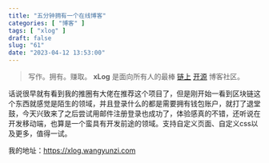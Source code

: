 ```yaml
---
title: "五分钟拥有一个在线博客"
categories: [ "博客" ]
tags: [ "xlog" ]
draft: false
slug: "61"
date: "2023-04-12 13:53:00"
---
```


> 写作。拥有。赚取。
> **xLog** 是面向所有人的最棒 [链上](https://scan.crossbell.io/) [开源](https://github.com/Crossbell-Box/xlog) 博客社区。

话说很早就有看到我的推圈有大佬在推荐这个项目了，但是刚开始一看到区块链这个东西就感觉是陌生的领域，并且登录什么的都是需要拥有钱包账户，就打了退堂鼓，今天兴致来了之后尝试用邮件注册登录也成功了，体验感真的不错，还听说在开发移动端，也算是一个蛮具有开发前途的领域。支持自定义页面、自定义css以及更多，值得一试。

我的地址：https://xlog.wangyunzi.com